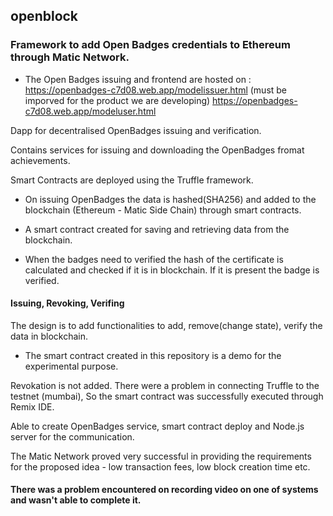 ## openblock
### Framework to add Open Badges credentials to Ethereum through Matic Network.

* The Open Badges issuing and frontend are hosted on : https://openbadges-c7d08.web.app/modelissuer.html (must be imporved for the product we are developing)
https://openbadges-c7d08.web.app/modeluser.html


Dapp for decentralised OpenBadges issuing and verification.

Contains services for issuing and downloading the OpenBadges fromat achievements.

Smart Contracts are deployed using the Truffle framework.

* On issuing OpenBadges the data is hashed(SHA256) and added to the blockchain (Ethereum - Matic Side Chain) through smart contracts.

* A smart contract created for saving and retrieving data from the blockchain.

* When the badges need to verified the hash of the certificate is calculated and checked if it is in blockchain. If it is present the badge is verified.


#### Issuing, Revoking, Verifing
The design is to add functionalities to add, remove(change state), verify the data in blockchain.
* The smart contract created in this repository is a demo for the experimental purpose.

Revokation is not added.
There were a problem in connecting Truffle to the testnet (mumbai), So the smart contract was successfully executed through Remix IDE.

Able to create OpenBadges service, smart contract deploy and Node.js server for the communication.


The Matic Network proved very successful in providing the requirements for the proposed idea - low transaction fees, low block creation time etc.


#### There was a problem encountered on recording video on one of systems and wasn't able to complete it.
